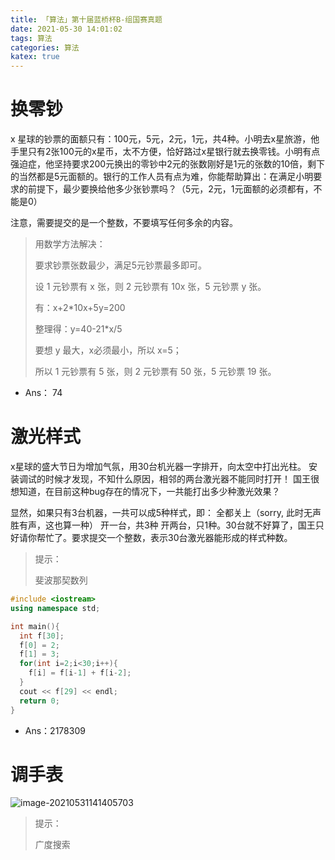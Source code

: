 ```yaml
---
title: 「算法」第十届蓝桥杯B-组国赛真题
date: 2021-05-30 14:01:02
tags: 算法
categories: 算法
katex: true
---
```




# 换零钞

x 星球的钞票的面额只有：100元，5元，2元，1元，共4种。小明去x星旅游，他手里只有2张100元的x星币，太不方便，恰好路过x星银行就去换零钱。小明有点强迫症，他坚持要求200元换出的零钞中2元的张数刚好是1元的张数的10倍，剩下的当然都是5元面额的。银行的工作人员有点为难，你能帮助算出：在满足小明要求的前提下，最少要换给他多少张钞票吗？（5元，2元，1元面额的必须都有，不能是0）

注意，需要提交的是一个整数，不要填写任何多余的内容。

> 用数学方法解决：
>
> 要求钞票张数最少，满足5元钞票最多即可。
>
> 设 1 元钞票有 x 张，则 2 元钞票有 10x 张，5 元钞票 y 张。
> 
>有：x+2\*10x+5y=200
> 
>整理得：y=40-21\*x/5
> 
>要想 y 最大，x必须最小，所以 x=5；
> 
>所以 1 元钞票有 5 张，则 2 元钞票有 50 张，5 元钞票 19 张。

- Ans： 74

# 激光样式

x星球的盛大节日为增加气氛，用30台机光器一字排开，向太空中打出光柱。 安装调试的时候才发现，不知什么原因，相邻的两台激光器不能同时打开！ 国王很想知道，在目前这种bug存在的情况下，一共能打出多少种激光效果？

显然，如果只有3台机器，一共可以成5种样式，即： 全都关上（sorry, 此时无声胜有声，这也算一种） 开一台，共3种 开两台，只1种。30台就不好算了，国王只好请你帮忙了。要求提交一个整数，表示30台激光器能形成的样式种数。

>提示：
>
>斐波那契数列

```c++
#include <iostream>
using namespace std;

int main(){
  int f[30];
  f[0] = 2;
  f[1] = 3;
  for(int i=2;i<30;i++){
    f[i] = f[i-1] + f[i-2];
  }
  cout << f[29] << endl;
  return 0;
}
```

- Ans：2178309

# 调手表

![image-20210531141405703](https://gitee.com/coronapolvo/images/raw/master/20210531141408image-20210531141405703.png)

>提示：
>
>广度搜索







